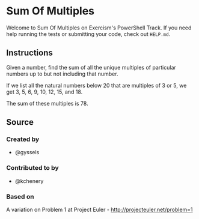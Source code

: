# Sum Of Multiples

Welcome to Sum Of Multiples on Exercism's PowerShell Track.
If you need help running the tests or submitting your code, check out `HELP.md`.

## Instructions

Given a number, find the sum of all the unique multiples of particular numbers up to
but not including that number.

If we list all the natural numbers below 20 that are multiples of 3 or 5,
we get 3, 5, 6, 9, 10, 12, 15, and 18.

The sum of these multiples is 78.

## Source

### Created by

- @gyssels

### Contributed to by

- @kchenery

### Based on

A variation on Problem 1 at Project Euler - http://projecteuler.net/problem=1